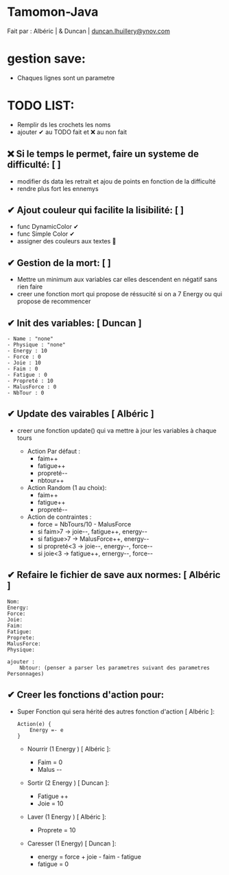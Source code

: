 # Tamomon-Java

Fait par : Albéric | & Duncan | duncan.lhuillery@ynov.com

# gestion save:
- Chaques lignes sont un parametre

# TODO LIST:

- Remplir ds les crochets les noms
- ajouter ✔ au TODO fait et ❌ au non fait

## ❌ Si le temps le permet, faire un systeme de difficulté: [ ]

   *  modifier ds data les retrait et ajou de points en fonction de la difficulté
   *  rendre plus fort les ennemys

## ✔ Ajout couleur qui facilite la lisibilité: [ ]

   *  func DynamicColor ✔
   *  func Simple Color ✔ 
   *  assigner des couleurs aux textes 🔁

## ✔ Gestion de la mort: [ ]

   *  Mettre un minimum aux variables car elles descendent en négatif sans rien faire
   *  creer une fonction mort qui propose de réssucité si on a 7 Energy ou qui propose de recommencer

## ✔ Init des variables: [ Duncan ] 
    - Name : "none"
    - Physique : "none"
    - Energy : 10
    - Force : 0
    - Joie : 10
    - Faim : 0
    - Fatigue : 0
    - Propreté : 10
    - MalusForce : 0
    - NbTour : 0

## ✔ Update des vairables [ Albéric ] 

* creer une fonction update() qui va mettre à jour les variables à chaque tours

    * Action Par défaut :
        - faim++
        - fatigue++
        - propreté--
        - nbtour++
    * Action Random (1 au choix):
        - faim++
        - fatigue++
        - propreté--
    * Action de contraintes :
        - force = NbTours/10 - MalusForce
        - si faim>7 -> joie--, fatigue++, energy--
        - si fatigue>7 -> MalusForce++, energy--
        - si propreté<3 -> joie--, energy--, force--
        - si joie<3 -> fatigue++, ernergy--, force--

## ✔ Refaire le fichier de save aux normes: [ Albéric ] 
    Nom:
    Energy:
    Force:
    Joie:
    Faim:
    Fatigue:
    Proprete:
    MalusForce:
    Physique:

    ajouter :
        Nbtour: (penser a parser les parametres suivant des parametres Personnages)

## ✔ Creer les fonctions d'action pour: 

* Super Fonction qui sera hérité des autres fonction d'action [ Albéric ]:
    
    ```
    Action(e) {
        Energy =- e
    }
    ```

     - Nourrir (1 Energy ) [ Albéric ]:
          - Faim = 0
          - Malus --

     - Sortir (2 Energy ) [ Duncan ]:
          - Fatigue ++
          - Joie = 10

    - Laver (1 Energy ) [ Albéric ]:
        - Proprete = 10

    - Caresser (1 Energy) [ Duncan ]:
        - energy = force + joie - faim - fatigue
        - fatigue = 0
